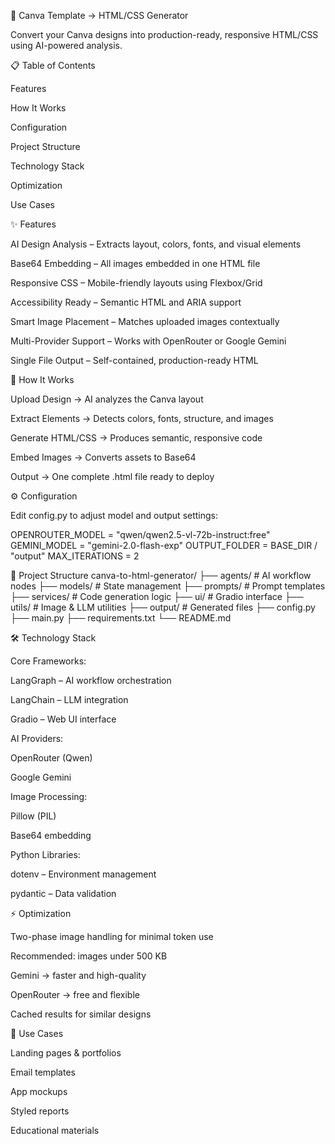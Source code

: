 🎨 Canva Template → HTML/CSS Generator

Convert your Canva designs into production-ready, responsive HTML/CSS using AI-powered analysis.

📋 Table of Contents

Features

How It Works

Configuration

Project Structure

Technology Stack

Optimization

Use Cases

✨ Features

AI Design Analysis – Extracts layout, colors, fonts, and visual elements

Base64 Embedding – All images embedded in one HTML file

Responsive CSS – Mobile-friendly layouts using Flexbox/Grid

Accessibility Ready – Semantic HTML and ARIA support

Smart Image Placement – Matches uploaded images contextually

Multi-Provider Support – Works with OpenRouter or Google Gemini

Single File Output – Self-contained, production-ready HTML

🔄 How It Works

Upload Design → AI analyzes the Canva layout

Extract Elements → Detects colors, fonts, structure, and images

Generate HTML/CSS → Produces semantic, responsive code

Embed Images → Converts assets to Base64

Output → One complete .html file ready to deploy

⚙️ Configuration

Edit config.py to adjust model and output settings:

OPENROUTER_MODEL = "qwen/qwen2.5-vl-72b-instruct:free"
GEMINI_MODEL = "gemini-2.0-flash-exp"
OUTPUT_FOLDER = BASE_DIR / "output"
MAX_ITERATIONS = 2

📁 Project Structure
canva-to-html-generator/
├── agents/              # AI workflow nodes
├── models/              # State management
├── prompts/             # Prompt templates
├── services/            # Code generation logic
├── ui/                  # Gradio interface
├── utils/               # Image & LLM utilities
├── output/              # Generated files
├── config.py
├── main.py
├── requirements.txt
└── README.md

🛠️ Technology Stack

Core Frameworks:

LangGraph – AI workflow orchestration

LangChain – LLM integration

Gradio – Web UI interface

AI Providers:

OpenRouter (Qwen)

Google Gemini

Image Processing:

Pillow (PIL)

Base64 embedding

Python Libraries:

dotenv – Environment management

pydantic – Data validation

⚡ Optimization

Two-phase image handling for minimal token use

Recommended: images under 500 KB

Gemini → faster and high-quality

OpenRouter → free and flexible

Cached results for similar designs

🎯 Use Cases

Landing pages & portfolios

Email templates

App mockups

Styled reports

Educational materials
